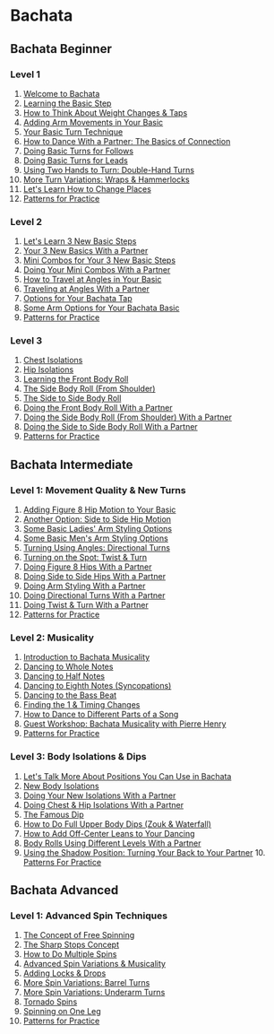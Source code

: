 # **Bachata**

## Bachata Beginner

### Level 1

1. <a href="./beginner-L1/Intro.md">Welcome to Bachata</a>
2. <a href="./beginner-L1/Basic_step.md">Learning the Basic Step</a>
3. <a href="./beginner-L1/Weight_changes_and_tap.md">How to Think About Weight Changes & Taps</a>
4. <a href="./beginner-L1/Arm_movements.md">Adding Arm Movements in Your Basic</a>
5. <a href="./beginner-L1/Basic_turn_technique.md">Your Basic Turn Technique</a>
6. <a href="./beginner-L1/Dance_with_partner.md">How to Dance With a Partner: The Basics of Connection</a>
7. <a href="./beginner-L1/Basic_turns.md">Doing Basic Turns for Follows</a>
8. <a href="./beginner-L1/Basic_turns_leads.md">Doing Basic Turns for Leads</a>
9. <a href="./beginner-L1/Two_hands_turn.md">Using Two Hands to Turn: Double-Hand Turns</a>
10. <a href="./beginner-L1/More_turns.md">More Turn Variations: Wraps & Hammerlocks</a>
11. <a href="./beginner-L1/Change_places.md">Let's Learn How to Change Places</a>
12. <a href="./beginner-L1/Patterns.md">Patterns for Practice</a>

### Level 2

1. <a href="./beginner-L2/1_nwBasic_steps.md">Let's Learn 3 New Basic Steps</a>
2. <a href="./beginner-L2/2_nwBasic_wPartner.md">Your 3 New Basics With a Partner</a>
3. <a href="./beginner-L2/3_mnCombos.md">Mini Combos for Your 3 New Basic Steps</a>
4. <a href="./beginner-L2/4_mnCombos_wPartner.md">Doing Your Mini Combos With a Partner</a>
5. <a href="./beginner-L2/5_Travel_and_angles.md">How to Travel at Angles in Your Basic</a>
6. <a href="./beginner-L2/6_Traveling_angles_wPartner.md">Traveling at Angles With a Partner</a>
7. <a href="./beginner-L2/7_Opts_BachataTap.md">Options for Your Bachata Tap</a>
8. <a href="./beginner-L2/8_Arm_opts.md">Some Arm Options for Your Bachata Basic</a>
9. <a href="./beginner-L2/9_Patterns.md">Patterns for Practice</a>

### Level 3

1. <a href="./beginner-L3/1_Chest_isolations.md">Chest Isolations</a>
2. <a href="./beginner-L3/2_Hip_isolations.md">Hip Isolations</a>
3. <a href="./beginner-L3/3_Learning_frntBodyRoll.md">Learning the Front Body Roll</a>
4. <a href="./beginner-L3/4_Side_BodyRoll.md">The Side Body Roll (From Shoulder)</a>
5. <a href="./beginner-L3/5_s2s_BodyRoll.md">The Side to Side Body Roll</a>
6. <a href="./beginner-L3/6_Front_BodyRoll_wPartner.md">Doing the Front Body Roll With a Partner</a>
7. <a href="./beginner-L3/7_doing_sideBodyRoll_wPartner.md">Doing the Side Body Roll (From Shoulder) With a Partner</a>
8. <a href="./beginner-L3/8_s2s_sideBoryRoll_wPartner.md">Doing the Side to Side Body Roll With a Partner</a>
9. <a href="./beginner-L3/9_Patterns.md">Patterns for Practice</a>

## Bachata Intermediate

### Level 1: Movement Quality & New Turns

1. <a href="./intermediate-L1/1_Fig8_HipMotion.md">Adding Figure 8 Hip Motion to Your Basic</a>
2. <a href="./intermediate-L1/2_s2s_HipMotion.md">Another Option: Side to Side Hip Motion</a>
3. <a href="./intermediate-L1/3_basicLadies_armStyling.md">Some Basic Ladies' Arm Styling Options</a>
4. <a href="./intermediate-L1/4_basicMen_armStyling.md">Some Basic Men's Arm Styling Options</a>
5. <a href="./intermediate-L1/5_Turning_angles.md">Turning Using Angles: Directional Turns</a>
6. <a href="./intermediate-L1/6_Turning_Spot.md">Turning on the Spot: Twist & Turn</a>
7. <a href="./intermediate-L1/7_dngFig8_Hips_wPartner.md">Doing Figure 8 Hips With a Partner</a>
8. <a href="./intermediate-L1/8_dng_s2s_Hips_wPartner.md">Doing Side to Side Hips With a Partner</a>
9. <a href="./intermediate-L1/9_dngArmStyling_wPartner.md">Doing Arm Styling With a Partner</a>
10. <a href="./intermediate-L1/10_dngDirectional_Turns_wPartner.md">Doing Directional Turns With a Partner</a>
11. <a href="./intermediate-L1/11_dngTwistTurn_Partnerwork.md">Doing Twist & Turn With a Partner</a>
12. <a href="./intermediate-L1/12_Patterns.md">Patterns for Practice</a>

### Level 2: Musicality

1. <a href="./intermediate-L2/1_Bachata_musicality.md">Introduction to Bachata Musicality</a>
2. <a href="./intermediate-L2/2_dncing_WholesNotes.md">Dancing to Whole Notes</a>
3. <a href="./intermediate-L2/3_dncng_HalfNotes.md">Dancing to Half Notes</a>
4. <a href="./intermediate-L2/4_dncng_EighthNotes.md">Dancing to Eighth Notes (Syncopations)</a>
5. <a href="./intermediate-L2/5_dncng_BassBeat.md">Dancing to the Bass Beat</a>
6. <a href="./intermediate-L2/6_finding1_TimingChanges.md">Finding the 1 & Timing Changes</a>
7. <a href="./intermediate-L2/7_dncDifferent_partsSong.md">How to Dance to Different Parts of a Song</a>
8. <a href="./intermediate-L2/8_musicality_wPierreHenrry.md">Guest Workshop: Bachata Musicality with Pierre Henry</a>
9. <a href="./intermediate-L2/9_Patterns.md">Patterns for Practice</a>

### Level 3: Body Isolations & Dips

1. <a href="./intermediate-L3/1_position_inBachata.md">Let's Talk More About Positions You Can Use in Bachata</a>
2. <a href="./intermediate-L3/2_nwBodyIsolations.md">New Body Isolations</a>
3. <a href="./intermediate-L3/3_nwIsolations_wPartner.md">Doing Your New Isolations With a Partner</a>
4. <a href="./intermediate-L3/4_Chest_HipIsolations_wPartner.md">Doing Chest & Hip Isolations With a Partner</a>
5. <a href="./intermediate-L3/5_Famous_Dip.md">The Famous Dip</a>
6. <a href="./intermediate-L3/6_How2do_FullUpperBodyDips.md">How to Do Full Upper Body Dips (Zouk & Waterfall)</a>
7. <a href="./intermediate-L3/7_How2_addOff-Center_Leans.md">How to Add Off-Center Leans to Your Dancing</a>
8. <a href="./intermediate-L3/8_BodyRolls_useDiffLvls.md">Body Rolls Using Different Levels With a Partner</a>
9. <a href="./intermediate-L3/9_ShadowPosition.md">Using the Shadow Position: Turning Your Back to Your Partner</a>
10.<a href="./intermediate-L3/10_Patterns.md"> Patterns For Practice</a>

## Bachata Advanced

### Level 1: Advanced Spin Techniques

1. <a href="./advanced-L1/1_Cncpt_FreeSpinning.md">The Concept of Free Spinning<a>
2. <a href="./advanced-L1/2_SharpStopsTurning.md">The Sharp Stops Concept<a>
3. <a href="./advanced-L1/3_doMultiple_Spins.md">How to Do Multiple Spins<a>
4. <a href="./advanced-L1/4_Spin_Variations.md">Advanced Spin Variations & Musicality<a>
5. <a href="./advanced-L1/5_adding_LocksDrops.md">Adding Locks & Drops<a>
6. <a href="./advanced-L1/6_moreSpin_variations.md">More Spin Variations: Barrel Turns<a>
7. <a href="./advanced-L1/7_mSV_UnderarmTurn.md">More Spin Variations: Underarm Turns<a>
8. <a href="./advanced-L1/8_Tornado_Spins.md">Tornado Spins<a>
9. <a href="./advanced-L1/9_Spinning_OneLeg.md">Spinning on One Leg<a>
10. <a href="./advanced-L1/10_Patterns.md">Patterns for Practice<a>
